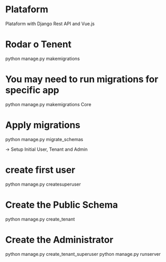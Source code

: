 # Plataform
 Plataform with Django Rest API and Vue.js

# Rodar o Tenent

python manage.py makemigrations
# You may need to run migrations for specific app
python manage.py makemigrations Core
# Apply migrations
python manage.py migrate_schemas


-> Setup Initial User, Tenant and Admin

# create first user
python manage.py createsuperuser
# Create the Public Schema
python manage.py create_tenant
# Create the Administrator
python manage.py create_tenant_superuser
python manage.py runserver